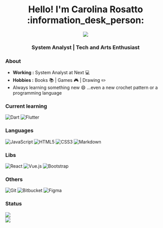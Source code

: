 <h1 align="center">Hello! I'm Carolina Rosatto :information_desk_person:</h1>
<p align="center"><image src="https://media.giphy.com/media/JIX9t2j0ZTN9S/giphy-downsized.gif"/></p>
<h3 align="center">System Analyst | Tech and Arts Enthusiast</h3>

### About
-  **Working :** System Analyst at Next :computer:
-  **Hobbies :** Books :books: | Games :video_game: | Drawing :pencil2:
-  Always learning something new :smile: ...even a new crochet pattern or a programming language

### Current learning
![Dart](https://img.shields.io/badge/dart-%230175C2.svg?style=for-the-badge&logo=dart&logoColor=white) ![Flutter](https://img.shields.io/badge/Flutter-%2302569B.svg?style=for-the-badge&logo=Flutter&logoColor=white)

### Languages
<img alt="JavaScript" src="https://img.shields.io/badge/javascript%20-%23323330.svg?&style=for-the-badge&logo=javascript&logoColor=%23F7DF1E"/> <img alt="HTML5" src="https://img.shields.io/badge/html5%20-%23E34F26.svg?&style=for-the-badge&logo=html5&logoColor=white"/> <img alt="CSS3" src="https://img.shields.io/badge/css3%20-%231572B6.svg?&style=for-the-badge&logo=css3&logoColor=white"/> <img alt="Markdown" src="https://img.shields.io/badge/markdown-%23000000.svg?&style=for-the-badge&logo=markdown&logoColor=white"/>

### Libs
<img alt="React" src="https://img.shields.io/badge/react%20-%2320232a.svg?&style=for-the-badge&logo=react&logoColor=%2361DAFB"/> <img alt="Vue.js" src="https://img.shields.io/badge/vuejs%20-%2335495e.svg?&style=for-the-badge&logo=vue.js&logoColor=%234FC08D"/> <img alt="Bootstrap" src="https://img.shields.io/badge/bootstrap%20-%23563D7C.svg?&style=for-the-badge&logo=bootstrap&logoColor=white"/>

### Others
<img alt="Git" src="https://img.shields.io/badge/git%20-%23F05033.svg?&style=for-the-badge&logo=git&logoColor=white"/> <img alt="Bitbucket" src="https://img.shields.io/badge/bitbucket%20-%230047B3.svg?&style=for-the-badge&logo=bitbucket&logoColor=white"/>  <img alt="Figma" src="https://img.shields.io/badge/figma%20-%23F24E1E.svg?&style=for-the-badge&logo=figma&logoColor=white"/>

### Status
<a href="https://github.com/carolrosatto/website">
  <img src="https://github-readme-stats.vercel.app/api/top-langs/?username=carolrosatto&layout=compact&theme=radical" />
</a><br> <a href="https://github.com/carolrosatto/website">
  <img src="https://github-readme-stats.vercel.app/api?username=carolrosatto&show_icons=true&hide=commits&theme=radical" />
</a>
